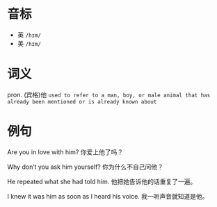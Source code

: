# 音标

- 英 `/hɪm/`
- 美 `/hɪm/`

# 词义

pron. (宾格)他
`used to refer to a man, boy, or male animal that has already been mentioned or is already known about`

# 例句

Are you in love with him?
你爱上他了吗？

Why don’t you ask him yourself?
你为什么不自己问他？

He repeated what she had told him.
他把她告诉他的话重复了一遍。

I knew it was him as soon as I heard his voice.
我一听声音就知道是他。


